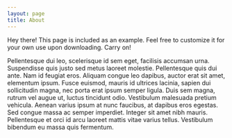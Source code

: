 ```yaml
---
layout: page
title: About
---
```


<p class="message">
  Hey there! This page is included as an example. Feel free to customize it for your own use upon downloading. Carry on!
</p>

Pellentesque dui leo, scelerisque id sem eget, facilisis accumsan urna. Suspendisse quis justo sed metus laoreet molestie. Pellentesque quis dui ante. Nam id feugiat eros. Aliquam congue leo dapibus, auctor erat sit amet, elementum ipsum. Fusce euismod, mauris id ultrices lacinia, sapien dui sollicitudin magna, nec porta erat ipsum semper ligula. Duis sem magna, rutrum vel augue ut, luctus tincidunt odio. Vestibulum malesuada pretium vehicula. Aenean varius ipsum at nunc faucibus, at dapibus eros egestas. Sed congue massa ac semper imperdiet. Integer sit amet nibh mauris. Pellentesque et orci id arcu laoreet mattis vitae varius tellus. Vestibulum bibendum eu massa quis fermentum. 
